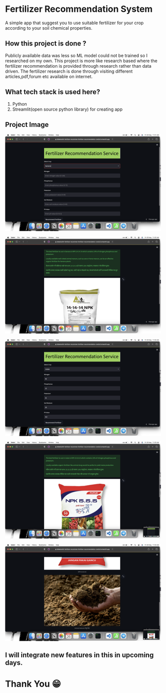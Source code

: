 # Fertilizer Recommendation System
A simple app that suggest you to use suitable fertilizer for your crop according to your soil chemical properties.

## How this project is done ?
Publicly available data was less so ML model could not be trained so I researched on my own. This project is more like research based where the fertilizer recommendation is provided through research rather than data driven. The fertilizer research is done through visiting different articles,pdf,forum etc available on internet.

## What tech stack is used here?
 1) Python 
 2) Streamlit(open source python library) for creating app

## Project Image

![sc1](images/sc1.png)

![sc2](images/sc2.png)

![sc3](images/sc3.png)

![sc4](images/sc4.png)

![sc5](images/sc5.png)

## I will integrate new features in this in upcoming days.
# Thank You 😁
